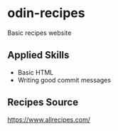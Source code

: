 # odin-recipes
Basic recipes website

## Applied Skills
- Basic HTML
- Writing good commit messages

## Recipes Source
https://www.allrecipes.com/